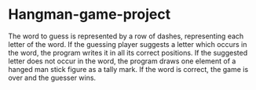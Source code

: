 # Hangman-game-project
The word to guess is represented by a row of dashes, representing each letter of the word. If the guessing player suggests a letter which occurs in the word, the program writes it in all its correct positions. If the suggested letter does not occur in the word, the program draws one element of a hanged man stick figure as a tally mark. If the word is correct, the game is over and the guesser wins.
